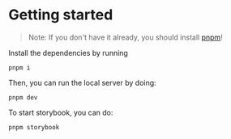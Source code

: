 # Getting started

> Note: If you don't have it already, you should install [pnpm](https://pnpm.io/)!

Install the dependencies by running

```SH
pnpm i
```

Then, you can run the local server by doing:

```SH
pnpm dev
```

To start storybook, you can do:

```SH
pnpm storybook
```
